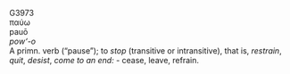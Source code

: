 <body>
  <p>G3973<br>  παύω  <br> pauō  <br><i>pow‘-o </i><br>A primn. verb (“pause”); to <i>stop</i> (transitive or intransitive), that is, <i>restrain</i>, <i>quit</i>, <i>desist</i>, <i>come</i> <i>to</i> <i>an</i> <i>end:</i> - cease, leave, refrain.<br></p>
 </body>